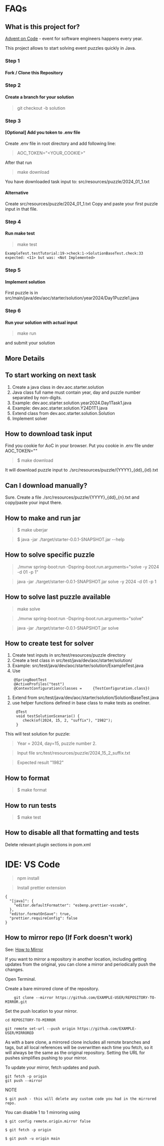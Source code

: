 # FAQs

## What is this project for?

[Advent on Code](https://adventofcode.com/) - event for software engineers happens every year.

This project allows to start solving event puzzles quickly in Java.

### Step 1

#### Fork / Clone this Repository

### Step 2

#### Create a branch for your solution

> git checkout -b solution

### Step 3

#### [Optional] Add you token to .env file

Create .env file in root directory and add following line:

> AOC_TOKEN="<YOUR_COOKIE>"

After that run

> make download

You have downloaded task input to: src/resources/puzzle/2024_01_1.txt

#### Alternative

Create src/resources/puzzle/2024_01_1.txt
Copy and paste your first puzzle input in that file.

### Step 4

#### Run make test

> make test

```
ExampleTest.testTutorial:19->check:1->SolutionBaseTest.check:33 expected: <11> but was: <Not Implemented>
```

### Step 5

#### Implement solution

First puzzle is in src/main/java/dev/aoc/starter/solution/year2024/Day1Puzzle1.java

### Step 6

#### Run your solution with actual input

> make run

and submit your solution

## More Details

## To start working on next task

1. Create a java class in dev.aoc.starter.solution
1. Java class full name must contain year, day and puzzle number separated by non-digits.
1. Example: dev.aoc.starter.solution.year2024.Day1Task1.java
1. Example: dev.aoc.starter.solution.Y24D1T1.java
1. Extend class from dev.aoc.starter.solution.Solution
1. Implement solver

## How to download task input

Find you cookie for AoC in your browser.
Put you cookie in .env file under AOC_TOKEN="<YOU COOKIE>"

> $ make download

It will download puzzle input to ./src/resources/puzzle/{YYYY}\_{dd}\_{id}.txt

## Can I download manually?

Sure. Create a file ./src/resources/puzzle/{YYYY}\_{dd}\_{n}.txt and copy/paste your input there.

## How to make and run jar

> $ make uberjar

> $ java -jar ./target/starter-0.0.1-SNAPSHOT.jar --help

## How to solve specific puzzle

> ./mvnw spring-boot:run -Dspring-boot.run.arguments="solve -y 2024 -d 01 -p 1"

> java -jar ./target/starter-0.0.1-SNAPSHOT.jar solve -y 2024 -d 01 -p 1

## How to solve last puzzle available

> make solve

> ./mvnw spring-boot:run -Dspring-boot.run.arguments="solve"

> java -jar ./target/starter-0.0.1-SNAPSHOT.jar solve

## How to create test for solver

1. Create test inputs in src/test/resources/puzzle directory
1. Create a test class in src/test/java/dev/aoc/starter/solution/
1. Example: src/test/java/dev/aoc/starter/solution/ExampleTest.java
1. Use

```
    @SpringBootTest
    @ActiveProfiles("test")
    @ContextConfiguration(classes =     {TestConfiguration.class})
```

1. Extend from src/test/java/dev/aoc/starter/solution/SolutionBaseTest.java
1. use helper functions defined in base class to make tests as oneliner.

```
     @Test
     void testSolutionScenario() {
        check(of(2024, 15, 2, "suffix"), "1982");
     }
```

This will test solution for puzzle:

> Year = 2024, day=15, puzzle number 2.

> Input file src/test/resources/puzzle/2024_15_2_suffix.txt

> Expected result "1982"

## How to format

> $ make format

## How to run tests

> $ make test

## How to disable all that formatting and tests

Delete relevant plugin sections in pom.xml

# IDE: VS Code

> npm install

> Install prettier extension

```
{
  "[java]": {
    "editor.defaultFormatter": "esbenp.prettier-vscode",
  },
  "editor.formatOnSave": true,
  "prettier.requireConfig": false
}
```

## How to mirror repo (If Fork doesn't work)

See: [How to Mirror](https://docs.github.com/en/repositories/creating-and-managing-repositories/duplicating-a-repository#mirroring-a-repository-in-another-location)

If you want to mirror a repository in another location, including getting updates from the original, you can clone a mirror and periodically push the changes.

Open Terminal.

Create a bare mirrored clone of the repository.

```
    git clone --mirror https://github.com/EXAMPLE-USER/REPOSITORY-TO-MIRROR.git
```

Set the push location to your mirror.

```
cd REPOSITORY-TO-MIRROR

git remote set-url --push origin https://github.com/EXAMPLE-USER/MIRRORED
```

As with a bare clone, a mirrored clone includes all remote branches and tags, but all local references will be overwritten each time you fetch, so it will always be the same as the original repository. Setting the URL for pushes simplifies pushing to your mirror.

To update your mirror, fetch updates and push.

```
git fetch -p origin
git push --mirror
```

NOTE

```
$ git push - this will delete any custom code you had in the mirrored repo.
```

You can disable 1 to 1 mirroring using

```
$ git config remote.origin.mirror false

$ git fetch -p origin

$ git push -u origin main
```
